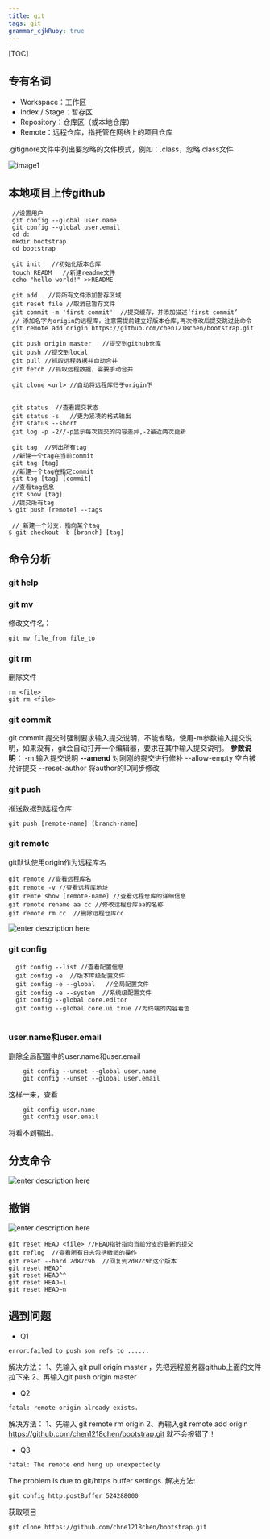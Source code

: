 ```yaml
---
title: git
tags: git
grammar_cjkRuby: true
---
```


[TOC]
 
## 专有名词
- Workspace：工作区
- Index / Stage：暂存区
- Repository：仓库区（或本地仓库）
- Remote：远程仓库，指托管在网络上的项目仓库

.gitignore文件中列出要忽略的文件模式，例如：.class，忽略.class文件

![image1](./images/1450160316466.png)

## 本地项目上传github
```
 //设置用户
 git config --global user.name
 git config --global user.email
 cd d:
 mkdir bootstrap
 cd bootstrap 
 
 git init   //初始化版本仓库
 touch READM   //新建readme文件
 echo "hello world!" >>README
 
 git add . //将所有文件添加暂存区域
 git reset file //取消已暂存文件
 git commit -m 'first commit'  //提交缓存，并添加描述‘first commit’
 // 添加名字为origin的远程库，注意需提前建立好版本仓库,再次修改后提交跳过此命令
 git remote add origin https://github.com/chen1218chen/bootstrap.git

 git push origin master   //提交到github仓库
 git push //提交到local
 git pull //抓取远程数据并自动合并
 git fetch //抓取远程数据，需要手动合并
 
 git clone <url> //自动将远程库归于origin下


 git status  //查看提交状态
 git status -s   //更为紧凑的格式输出
 git status --short
 git log -p -2//-p显示每次提交的内容差异,-2最近两次更新

 git tag  //列出所有tag
 //新建一个tag在当前commit
 git tag [tag]
 //新建一个tag在指定commit
 git tag [tag] [commit]
 //查看tag信息
 git show [tag]
 //提交所有tag
$ git push [remote] --tags

 // 新建一个分支，指向某个tag
$ git checkout -b [branch] [tag]
```
## 命令分析
 
### git help <verb>

### git mv 
修改文件名：

    git mv file_from file_to
    
### git rm
删除文件

    rm <file>
    git rm <file>
### git commit 
 
 git commit 提交时强制要求输入提交说明，不能省略，使用-m参数输入提交说明，如果没有，git会自动打开一个编辑器，要求在其中输入提交说明。
**参数说明：**
    -m 输入提交说明
    **--amend** 对刚刚的提交进行修补
    --allow-empty 空白被允许提交
    --reset-author 将author的ID同步修改

### git push
推送数据到远程仓库

    git push [remote-name] [branch-name]
### git remote 

git默认使用origin作为远程库名

    git remote //查看远程库名
    git remote -v //查看远程库地址
    git remte show [remote-name] //查看远程仓库的详细信息
    git remote rename aa cc //修改远程仓库aa的名称
    git remote rm cc  //删除远程仓库cc
![enter description here][3]
### git config
  ```  
    git config --list //查看配置信息
    git config -e  //版本库级配置文件
    git config -e --global   //全局配置文件
    git config -e --system  //系统级配置文件
    git config --global core.editor
    git config --global core.ui true //为终端的内容着色
    
 ```
### user.name和user.email
删除全局配置中的user.name和user.email
```
    git config --unset --global user.name
    git config --unset --global user.email
```
这样一来，查看
```
    git config user.name
    git config user.email
```
将看不到输出。

## 分支命令
![enter description here][2]
    
## 撤销
![enter description here][4]

    git reset HEAD <file> //HEAD指针指向当前分支的最新的提交
    git reflog  //查看所有日志包括撤销的操作
    git reset --hard 2d87c9b  //回复到2d87c9b这个版本
    git reset HEAD^ 
    git reset HEAD^^
    git reset HEAD~1
    git reset HEAD~n
## 遇到问题
- Q1
```
error:failed to push som refs to ......
```
解决方法：
 1、先输入 git pull origin master ，先把远程服务器github上面的文件拉下来
 2、再输入git push origin master
 - Q2
```
fatal: remote origin already exists.
```
解决方法：
   1、先输入 git remote rm origin
    2、再输入git remote add origin https://github.com/chen1218chen/bootstrap.git 就不会报错了！
- Q3
```
fatal: The remote end hung up unexpectedly
```
The problem is due to git/https buffer settings.
解决方法:
```
git config http.postBuffer 524288000
```


获取项目
```
git clone https://github.com/chne1218chen/bootstrap.git
```


  [1]: ./images/1450160316466.png "1450160316466.png"
  [2]: ./images/1450160447699.png "1450160447699.png"
  [3]: ./images/1450160519441.png "1450160519441.png"
  [4]: ./images/1450160697037.png "1450160697037.png"
